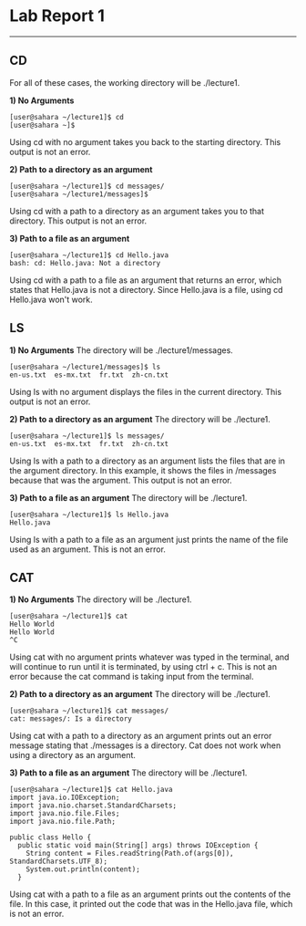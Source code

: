 # **Lab Report 1**
***
## CD
For all of these cases, the working directory will be ./lecture1.

**1) No Arguments**
```
[user@sahara ~/lecture1]$ cd
[user@sahara ~]$
```
Using cd with no argument takes you back to the starting directory. This output is not an error.

**2) Path to a directory as an argument**
```
[user@sahara ~/lecture1]$ cd messages/
[user@sahara ~/lecture1/messages]$
```
Using cd with a path to a directory as an argument takes you to that directory. This output is not an error.

**3) Path to a file as an argument**
```
[user@sahara ~/lecture1]$ cd Hello.java 
bash: cd: Hello.java: Not a directory
```
Using cd with a path to a file as an argument that returns an error, which states that Hello.java is not a directory. Since Hello.java is a file, using cd Hello.java won't work.

## LS

**1) No Arguments**
The directory will be ./lecture1/messages.
```
[user@sahara ~/lecture1/messages]$ ls
en-us.txt  es-mx.txt  fr.txt  zh-cn.txt
```
Using ls with no argument displays the files in the current directory. This output is not an error.

**2) Path to a directory as an argument**
The directory will be ./lecture1.
```
[user@sahara ~/lecture1]$ ls messages/
en-us.txt  es-mx.txt  fr.txt  zh-cn.txt
```
Using ls with a path to a directory as an argument lists the files that are in the argument directory. In this example, it shows the files in /messages because that was the argument. This output is not an error.

**3) Path to a file as an argument**
The directory will be ./lecture1.
```
[user@sahara ~/lecture1]$ ls Hello.java
Hello.java
```
Using ls with a path to a file as an argument just prints the name of the file used as an argument. This is not an error.

## CAT

**1) No Arguments**
The directory will be ./lecture1.
```
[user@sahara ~/lecture1]$ cat
Hello World
Hello World
^C
```
Using cat with no argument prints whatever was typed in the terminal, and will continue to run until it is terminated, by using ctrl + c. This is not an error because the cat command is taking input from the terminal. 

**2) Path to a directory as an argument**
The directory will be ./lecture1.
```
[user@sahara ~/lecture1]$ cat messages/
cat: messages/: Is a directory
```
Using cat with a path to a directory as an argument prints out an error message stating that ./messages is a directory. Cat does not work when using a directory as an argument. 

**3) Path to a file as an argument**
The directory will be ./lecture1.
```
[user@sahara ~/lecture1]$ cat Hello.java
import java.io.IOException;
import java.nio.charset.StandardCharsets;
import java.nio.file.Files;
import java.nio.file.Path;

public class Hello {
  public static void main(String[] args) throws IOException {
    String content = Files.readString(Path.of(args[0]), StandardCharsets.UTF_8);    
    System.out.println(content);
  }
```
Using cat with a path to a file as an argument prints out the contents of the file. In this case, it printed out the code that was in the Hello.java file, which is not an error.




